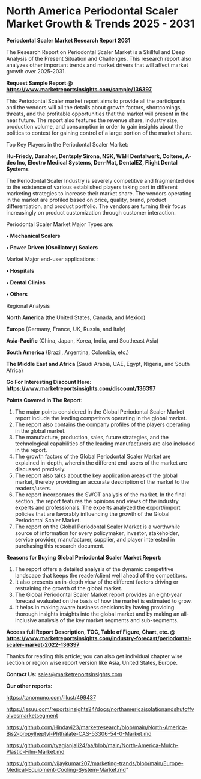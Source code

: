  # North America Periodontal Scaler Market Growth & Trends 2025 - 2031

<strong>Periodontal Scaler Market Research Report 2031</strong>

The Research Report on Periodontal Scaler Market is a Skillful and Deep Analysis of the Present Situation and Challenges. This research report also analyzes other important trends and market drivers that will affect market growth over 2025-2031.

<strong>Request Sample Report @ <a href=https://www.marketreportsinsights.com/sample/136397>https://www.marketreportsinsights.com/sample/136397</a></strong>

This Periodontal Scaler market report aims to provide all the participants and the vendors will all the details about growth factors, shortcomings, threats, and the profitable opportunities that the market will present in the near future. The report also features the revenue share, industry size, production volume, and consumption in order to gain insights about the politics to contest for gaining control of a large portion of the market share.

Top Key Players in the Periodontal Scaler Market:

<strong>Hu-Friedy, Danaher, Dentsply Sirona, NSK, W&H Dentalwerk, Coltene, A-dec Inc, Electro Medical Systems, Den-Mat, DentalEZ, Flight Dental Systems</strong>

The Periodontal Scaler Industry is severely competitive and fragmented due to the existence of various established players taking part in different marketing strategies to increase their market share. The vendors operating in the market are profiled based on price, quality, brand, product differentiation, and product portfolio. The vendors are turning their focus increasingly on product customization through customer interaction.

Periodontal Scaler Market Major Types are:

<strong>• Mechanical Scalers

• Power Driven (Oscillatory) Scalers</strong>

Market Major end-user applications :

<strong>• Hospitals

• Dental Clinics

• Others</strong>

Regional Analysis

</u><strong><b>North America</b></strong> (the United States, Canada, and Mexico)

<strong><b>Europe </b></strong>(Germany, France, UK, Russia, and Italy)

<strong><b>Asia-Pacific</b></strong> (China, Japan, Korea, India, and Southeast Asia)

<strong><b>South America</b></strong> (Brazil, Argentina, Colombia, etc.)

<strong><b>The Middle East and Africa</b></strong> (Saudi Arabia, UAE, Egypt, Nigeria, and South Africa)

<strong>Go For Interesting Discount Here: <a href=https://www.marketreportsinsights.com/discount/136397>https://www.marketreportsinsights.com/discount/136397</a></strong>

<strong>Points Covered in The Report:</strong>
<ol>
  <li>The major points considered in the Global Periodontal Scaler Market report include the leading competitors operating in the global market.</li>
  <li>The report also contains the company profiles of the players operating in the global market.</li>
  <li>The manufacture, production, sales, future strategies, and the technological capabilities of the leading manufacturers are also included in the report.</li>
  <li>The growth factors of the Global Periodontal Scaler Market are explained in-depth, wherein the different end-users of the market are discussed precisely.</li>
  <li>The report also talks about the key application areas of the global market, thereby providing an accurate description of the market to the readers/users.</li>
  <li>The report incorporates the SWOT analysis of the market. In the final section, the report features the opinions and views of the industry experts and professionals. The experts analyzed the export/import policies that are favorably influencing the growth of the Global Periodontal Scaler Market.</li>
  <li>The report on the Global Periodontal Scaler Market is a worthwhile source of information for every policymaker, investor, stakeholder, service provider, manufacturer, supplier, and player interested in purchasing this research document.</li>
</ol>
<strong>Reasons for Buying Global Periodontal Scaler Market Report:</strong>

<ol>
  <li>The report offers a detailed analysis of the dynamic competitive landscape that keeps the reader/client well ahead of the competitors.</li>
  <li>It also presents an in-depth view of the different factors driving or restraining the growth of the global market.</li>
  <li>The Global Periodontal Scaler Market report provides an eight-year forecast evaluated on the basis of how the market is estimated to grow.</li>
  <li>It helps in making aware business decisions by having providing thorough insights insights into the global market and by making an all-inclusive analysis of the key market segments and sub-segments.</li>
</ol>
<strong>Access full Report Description, TOC, Table of Figure, Chart, etc. @ <a href=https://www.marketreportsinsights.com/industry-forecast/periodontal-scaler-market-2022-136397>https://www.marketreportsinsights.com/industry-forecast/periodontal-scaler-market-2022-136397</a></strong>


Thanks for reading this article; you can also get individual chapter wise section or region wise report version like Asia, United States, Europe.

<strong>Contact Us:</strong>
sales@marketreportsinsights.com

<strong>Our other reports:</strong>

<a href=https://tanomuno.com/illust/499437>https://tanomuno.com/illust/499437</a>

<a href=https://issuu.com/reportsinsights24/docs/northamericaisolationandshutoffvalvesmarketsegment>https://issuu.com/reportsinsights24/docs/northamericaisolationandshutoffvalvesmarketsegment</a>

<a href=https://github.com/Hindavi23/marketresearch/blob/main/North-America-Bis2-propylheptyl-Phthalate-CAS-53306-54-0-Market.md>https://github.com/Hindavi23/marketresearch/blob/main/North-America-Bis2-propylheptyl-Phthalate-CAS-53306-54-0-Market.md</a>

<a href=https://github.com/tyagianjali24/aa/blob/main/North-America-Mulch-Plastic-Film-Market.md>https://github.com/tyagianjali24/aa/blob/main/North-America-Mulch-Plastic-Film-Market.md</a>

<a href=https://github.com/vijaykumar207/marketing-trands/blob/main/Europe-Medical-Equipment-Cooling-System-Market.md>https://github.com/vijaykumar207/marketing-trands/blob/main/Europe-Medical-Equipment-Cooling-System-Market.md</a>"
